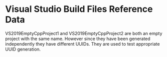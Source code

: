 # Visual Studio Build Files Reference Data

VS2019EmptyCppProject1 and VS2019EmptyCppProject2 are both an empty project with the same name. However since they have
been generated independently they have different UUIDs. They are used to test appropriate UUID generation.
